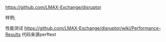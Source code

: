https://github.com/LMAX-Exchange/disruptor

样例;

性能测试 
https://github.com/LMAX-Exchange/disruptor/wiki/Performance-Results
代码来源perftest
